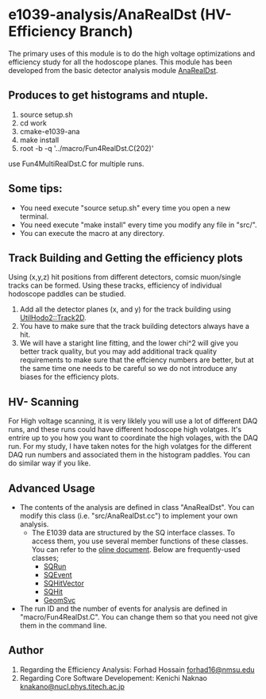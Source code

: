 # e1039-analysis/AnaRealDst (HV-Efficiency Branch)
The primary uses of this module is to do the high voltage optimizations and efficiency study for all the hodoscope planes. This module has been developed from the basic detector analysis module [AnaRealDst](https://github.com/E1039-Collaboration/e1039-analysis).

## Produces to get histograms and ntuple.

1. source setup.sh
1. cd work
1. cmake-e1039-ana
1. make install
1. root -b -q '../macro/Fun4RealDst.C(202)'

use Fun4MultiRealDst.C for multiple runs.

## Some tips:

- You need execute "source setup.sh" every time you open a new terminal.
- You need execute "make install" every time you modify any file in "src/".
- You can execute the macro at any directory.

## Track Building and Getting the efficiency plots

Using (x,y,z) hit positions from different detectors, comsic muon/single tracks can be formed. Using these tracks, efficiency of individual hodoscope paddles can be studied. 

1. Add all the detector planes (x, and y) for the track building using [UtilHodo2::Track2D](https://github.com/forhadnmsu/e1039-analysis/blob/hodo-hvScan/AnaRealDst/src/UtilHodo2.h).
1. You have to make sure that the track building detectors always have a hit. 
1. We will have a staright line fitting, and the lower chi^2 will give you better track quality, but you may add additional track quality requirements to make sure that the effciency numbers are better, but at the same time one needs to be careful so we do not introduce any biases for the efficiency plots.

## HV- Scanning
For High voltage scanning, it is very liklely you will use a lot of different DAQ runs, and these runs could have different hodoscope high volatges. It's entrire up to you how you want to coordinate the high volages, with the DAQ run. For my study, I have taken notes for the high volatges for the different DAQ run numbers and associated them in the histogram paddles. You can do similar way if you like.  

## Advanced Usage

- The contents of the analysis are defined in class "AnaRealDst".
  You can modify this class (i.e. "src/AnaRealDst.cc") to implement your own analysis.
    - The E1039 data are structured by the SQ interface classes.  To access them, you use several member functions of these classes.  You can refer to the [oline document](https://e1039-collaboration.github.io/e1039-doc/annotated.html).  Below are frequently-used classes;
        - [SQRun](https://e1039-collaboration.github.io/e1039-doc/d7/db7/classSQRun.html)
        - [SQEvent](https://e1039-collaboration.github.io/e1039-doc/d9/dd7/classSQEvent.html)
        - [SQHitVector](https://e1039-collaboration.github.io/e1039-doc/d9/dbc/classSQHitVector.html)
        - [SQHit](https://e1039-collaboration.github.io/e1039-doc/de/d79/classSQHit.html)
        - [GeomSvc](https://e1039-collaboration.github.io/e1039-doc/d0/da0/classGeomSvc.html)
- The run ID and the number of events for analysis are defined in "macro/Fun4RealDst.C".
  You can change them so that you need not give them in the command line.

## Author
1. Regarding the Efficiency Analysis: Forhad Hossain <forhad16@nmsu.edu>
1. Regarding Core Software Developement: Kenichi Naknao <knakano@nucl.phys.titech.ac.jp>

